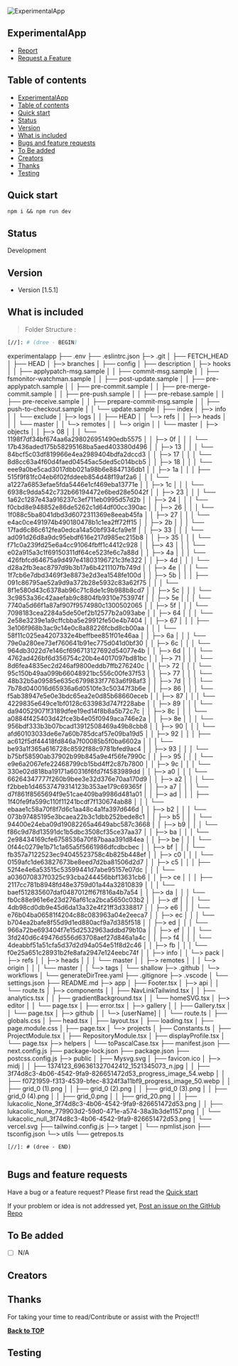 ![ExperimentalApp](/public/midj/grid_20.png)

## ExperimentalApp

 - [Report]()
 - [Request a Feature](h)

## Table of contents
- [ExperimentalApp](#experimentalapp)
- [Table of contents](#table-of-contents)
- [Quick start](#quick-start)
- [Status](#status)
- [Version](#version)
- [What is included](#what-is-included)
- [Bugs and feature requests](#bugs-and-feature-requests)
- [To Be added](#to-be-added)
- [Creators](#creators)
- [Thanks](#thanks)
- [Testing](#testing)
<!--  -->

## Quick start

```code
npm i && npm run dev
```


## Status

Development

## Version

- Version [1.5.1]

## What is included

> Folder Structure :

```sh
[//]: # (dree - BEGIN)
```
experimentalapp
 ├── .env
 ├── .eslintrc.json
 ├─> .git
 │   ├── FETCH_HEAD
 │   ├── HEAD
 │   ├─> branches
 │   ├── config
 │   ├── description
 │   ├─> hooks
 │   │   ├── applypatch-msg.sample
 │   │   ├── commit-msg.sample
 │   │   ├── fsmonitor-watchman.sample
 │   │   ├── post-update.sample
 │   │   ├── pre-applypatch.sample
 │   │   ├── pre-commit.sample
 │   │   ├── pre-merge-commit.sample
 │   │   ├── pre-push.sample
 │   │   ├── pre-rebase.sample
 │   │   ├── pre-receive.sample
 │   │   ├── prepare-commit-msg.sample
 │   │   ├── push-to-checkout.sample
 │   │   └── update.sample
 │   ├── index
 │   ├─> info
 │   │   └── exclude
 │   ├─> logs
 │   │   ├── HEAD
 │   │   └─> refs
 │   │       ├─> heads
 │   │       │   └── master
 │   │       └─> remotes
 │   │           └─> origin
 │   │               └── master
 │   ├─> objects
 │   │   ├─> 08
 │   │   │   └── 1198f7df34bf674aa6a298026951490edb5575
 │   │   ├─> 0f
 │   │   │   └── 17b436aded175b58295168ba5aed403380d496
 │   │   ├─> 13
 │   │   │   └── 84bcf5c03df819966e4ea2989404bdfa2dccd3
 │   │   ├─> 17
 │   │   │   └── 8d8cc63a4f60d4faed04545ac5ded5c014bcb5
 │   │   ├─> 18
 │   │   │   └── eee9a0be5cad3017dbb021a98b6e8847136db1
 │   │   ├─> 1a
 │   │   │   ├── 515f9f81fc04eb6f02fddeeb854d48f19af2a6
 │   │   │   └── a1227a6853efae5fda5446e1cf469eba13771e
 │   │   ├─> 1c
 │   │   │   └── 6938c9dda542c732b66194472e6bed28e5042f
 │   │   ├─> 23
 │   │   │   └── 1a62c1287e43a916237c3ef711eb0995d57d2b
 │   │   ├─> 24
 │   │   │   └── f0cbd8e948852e86de5262c1d64df00cc390ac
 │   │   ├─> 26
 │   │   │   └── 1f088c5ba8041dbd3d6072311369e8eeab45fa
 │   │   ├─> 27
 │   │   │   └── e4ac0ce491974b490180478b1c1ea2ff72ff15
 │   │   ├─> 2b
 │   │   │   └── 17fad6c86c612fea0edca14a50bf934cfa9e1f
 │   │   ├─> 33
 │   │   │   └── ad091d26d8a9dc95ebdf616e217d985ec215b8
 │   │   ├─> 35
 │   │   │   └── f71c0a239fd25e6a4cc91064fbff1c4412c928
 │   │   ├─> 43
 │   │   │   └── e02a915a3c1f69150311df64ce523fe6c7a88d
 │   │   ├─> 4a
 │   │   │   └── 426fbfcd64675a9d497e41803196721c3fe322
 │   │   ├─> 4d
 │   │   │   └── d28a2fb3eac8797d9b3b17a6b4211107fb749d
 │   │   ├─> 4e
 │   │   │   └── 1f7cb6e7dbd3469f3e8873e2d3ea1548fe100d
 │   │   ├─> 5b
 │   │   │   ├── 091c86795ae52a9d9a372b28e5932c83a62f75
 │   │   │   └── 8f1e580d43c6378ab96c71c8de1c9b988b8cd7
 │   │   ├─> 5c
 │   │   │   └── 3c9853a36c42aaefab9c8804fb9310e753974f
 │   │   ├─> 5e
 │   │   │   └── 7740a5d66f1a87af907f9574980c1300502065
 │   │   ├─> 5f
 │   │   │   └── 7098183cea2284a5de50ef2b12577b2a093abe
 │   │   ├─> 64
 │   │   │   └── 2e58e3239e1a9cffcbba5e29912fe50e4b7404
 │   │   ├─> 67
 │   │   │   ├── 3e106f968b3ac9c14e0c8a88226fcbd8cb00aa
 │   │   │   └── 58f11c025ea4207332e4beffbee851f01e46aa
 │   │   ├─> 6a
 │   │   │   └── 79e0a280ee73ef760641b91ec775d041d0bf30
 │   │   ├─> 6c
 │   │   │   └── 964db3022d7e146cf696713127692d54077e4b
 │   │   ├─> 6d
 │   │   │   └── 4762ad426bf6d356754c20b4e4017097bd81bc
 │   │   ├─> 71
 │   │   │   └── 8d6fea4835ec2d246af9800eddb7ffb276240c
 │   │   ├─> 72
 │   │   │   └── 95c150b49aa099b66048921bc556c00fe37f53
 │   │   ├─> 77
 │   │   │   └── 48b32b5a09585e635c6799833f7763a6f98af3
 │   │   ├─> 7d
 │   │   │   └── 7b78d040016d65936a6d0510fe3c50347f3b6e
 │   │   ├─> 86
 │   │   │   └── f5ab38947e5e0e3bdc65ea2e0d85b68660eceb
 │   │   ├─> 87
 │   │   │   └── 4229835e649ce1bf0128c633983d747f228abe
 │   │   ├─> 89
 │   │   │   └── da940529071f3189dfee19ed14f8b8a5b72c7c
 │   │   ├─> 8c
 │   │   │   └── a0884f425403d42fce3b4e05f0949aca746e2a
 │   │   ├─> 8e
 │   │   │   └── 956bdf333b3b07bcad13912508469a49b8cbb8
 │   │   ├─> 90
 │   │   │   └── afd60103033de6e7a60b785dcaf57e09ba19d5
 │   │   ├─> 92
 │   │   │   ├── ac612f5df44418fd846a7f00085b5f0ba6602a
 │   │   │   └── be93a1f365a616728c8592f88c9781bfed9ac4
 │   │   ├─> 93
 │   │   │   └── b75bf58590ab37902b99b845a9e4f56fe7990c
 │   │   ├─> 95
 │   │   │   └── e9e6a2067efe22468799cb15bd4ff2c87b7800
 │   │   ├─> 9c
 │   │   │   └── 330e02d818ba19171a60316f6fd7f4583989dd
 │   │   ├─> a0
 │   │   │   └── 66264347777f260b9bee3e32d376e70aa170d9
 │   │   ├─> a2
 │   │   │   └── f2bbeb1d46537479314123b353ae179c69365f
 │   │   ├─> a7
 │   │   │   └── d7f861f8565694f9e51cae409ba9986d481a01
 │   │   ├─> ad
 │   │   │   ├── 1f40fe9fa599c110f11241bcdf7f130674ab88
 │   │   │   └── ebaae1c58a70f8f7d6c1aa48c4a1fa397d646d
 │   │   ├─> b2
 │   │   │   └── 073b97485195e3bcaea22b3c1dbb252bede8c1
 │   │   ├─> b5
 │   │   │   └── 94400e24eba09d19082265a4649abc587c3668
 │   │   ├─> b9
 │   │   │   └── f86c9d78d13591dc1b5dbc3508cf35ce37aa37
 │   │   ├─> ba
 │   │   │   └── 2e98434169cfe6758536a70f87baaa391d84ea
 │   │   ├─> be
 │   │   │   └── 0f44c0279e1b71c1a65a5f5661986dfcdbcbec
 │   │   ├─> bf
 │   │   │   └── fb357a7122523ec94045523758c4b825b448ef
 │   │   ├─> c0
 │   │   │   └── 0159afc1de63827673be8eed7d2ba81506d2d7
 │   │   ├─> c5
 │   │   │   ├── 52f4e4e6a53515c53599441d7abe95157e07dc
 │   │   │   └── a036070837f0325c93cba244456bbf13631cb6
 │   │   ├─> ce
 │   │   │   ├── 2117cc781b8948fd48e3759d01a44a32810839
 │   │   │   └── baef512835607daf0487012ff67f816a4b7a54
 │   │   ├─> da
 │   │   │   └── fb0c88e961e6e23d276af61ca2bca5650c03b2
 │   │   ├─> df
 │   │   │   └── 4db98cd0db9e45d6da13a32e4f21ff3d338817
 │   │   ├─> e6
 │   │   │   └── e76b04ba06581f4204c88c083963a04e2eeca7
 │   │   ├─> ec
 │   │   │   └── b704ea2bafe8f55d9d1ed880acf9a7d385f518
 │   │   ├─> ed
 │   │   │   └── 966a72be693404f7e15d2532963addbd79b10a
 │   │   ├─> ef
 │   │   │   └── 3fd240d6c49476d556d63708aef27d846a1a4c
 │   │   ├─> f4
 │   │   │   └── 4deabbf51a51cfa5d37d2d94a054e51f8d2c46
 │   │   ├─> fb
 │   │   │   └── f0e25a651c28931b2fe8afa2947e124eebc74f
 │   │   ├─> info
 │   │   └─> pack
 │   ├─> refs
 │   │   ├─> heads
 │   │   │   └── master
 │   │   ├─> remotes
 │   │   │   └─> origin
 │   │   │       └── master
 │   │   └─> tags
 │   └── shallow
 ├─> .github
 │   └─> workflows
 │       └── generateDirTree.yaml
 ├── .gitignore
 ├─> .vscode
 │   └── settings.json
 ├── README.md
 ├─> app
 │   ├── Footer.tsx
 │   ├─> api
 │   │   └── route.ts
 │   ├─> components
 │   │   ├── NavLinkTailwind.tsx
 │   │   ├── analytics.tsx
 │   │   ├── gradientBackground.tsx
 │   │   └── homeSVG.tsx
 │   ├─> editor
 │   │   └── page.tsx
 │   ├── error.tsx
 │   ├─> gallery
 │   │   ├── Gallery.tsx
 │   │   └── page.tsx
 │   ├─> github
 │   │   └─> [userName]
 │   │       └── route.ts
 │   ├── globals.css
 │   ├── head.tsx
 │   ├── layout.tsx
 │   ├── loading.tsx
 │   ├── page.module.css
 │   ├── page.tsx
 │   └─> projects
 │       ├── Constants.ts
 │       ├── ProjectModule.tsx
 │       ├── RepositoryModule.tsx
 │       ├── displayProfile.tsx
 │       └── page.tsx
 ├─> helpers
 │   └── toPascalCase.tsx
 ├── manifest.json
 ├── next.config.js
 ├── package-lock.json
 ├── package.json
 ├── postcss.config.js
 ├─> public
 │   ├── Mysvg.svg
 │   ├── favicon.ico
 │   ├─> midj
 │   │   ├── 1374123_696361327042412_1521345073_n.jpg
 │   │   ├── 3f74d8c3-4b06-4542-9fa9-826651472d53_progress_image_54.webp
 │   │   ├── f0721959-f313-4539-bfec-8324f3a11bf9_progress_image_50.webp
 │   │   ├── grid_0 (1).png
 │   │   ├── grid_0 (2).png
 │   │   ├── grid_0 (3).png
 │   │   ├── grid_0 (4).png
 │   │   ├── grid_0.png
 │   │   ├── grid_20.png
 │   │   ├── lukacolic_None_3f74d8c3-4b06-4542-9fa9-826651472d53.png
 │   │   ├── lukacolic_None_779903d2-59d0-471e-a574-38a3b3de1157.png
 │   │   └── lukacolic_null_3f74d8c3-4b06-4542-9fa9-826651472d53.png
 │   └── vercel.svg
 ├── tailwind.config.js
 ├─> target
 │   └── npmlist.json
 ├── tsconfig.json
 └─> utils
     └── getrepos.ts
```
[//]: # (dree - END)


```

## Bugs and feature requests

Have a bug or a feature request? Please first read the [Quick start](#quick-start)

If your problem or idea is not addressed yet, 
[Post an issue on the GitHub Repo](https://github.com/Ambushfall/experimentalapp/issues/new/choose)

## To Be added

- [ ] N/A

## Creators



## Thanks

For taking your time to read/Contribute or assist with the Project!!

**[Back to TOP](#)**

## Testing
<!--  -->